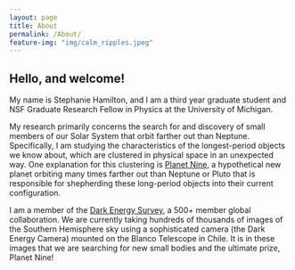 ```yaml
---
layout: page
title: About
permalink: /About/
feature-img: "img/calm_ripples.jpeg"
---
```


## Hello, and welcome!

My name is Stephanie Hamilton, and I am a third year graduate student and NSF
Graduate Research Fellow in Physics at the University of Michigan.


My research primarily concerns the search for and discovery of small members of
our Solar System that orbit farther out than Neptune. Specifically, I am
studying the characteristics of the longest-period objects we know about, which
are clustered in physical space in an unexpected way. One explanation for this
clustering is [Planet Nine](www.findplanetnine.com), a hypothetical new planet
orbiting many times farther out than Neptune or Pluto that is responsible for
shepherding these long-period objects into their current configuration.


I am a member of the [Dark Energy Survey](www.darkenergysurvey.org), a 500+
member global collaboration. We are currently taking hundreds of thousands of
images of the Southern Hemisphere sky using a sophisticated camera (the Dark
Energy Camera) mounted on the Blanco Telescope in Chile. It is in these images
that we are searching for new small bodies and the ultimate prize, Planet Nine!

<!---
<img src="{{ '/img/meCTIO.jpg' | prepend: site.baseurl }}" alt="" style="width:
50%; height: 50%">
--->
